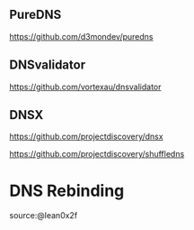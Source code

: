 ## PureDNS
https://github.com/d3mondev/puredns

## DNSvalidator
https://github.com/vortexau/dnsvalidator

## DNSX
https://github.com/projectdiscovery/dnsx

https://github.com/projectdiscovery/shuffledns

# DNS Rebinding
source:@lean0x2f